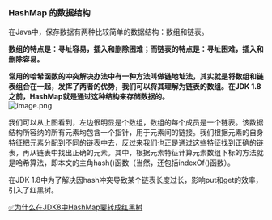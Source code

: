 ### HashMap 的数据结构

在Java中，保存数据有两种比较简单的数据结构：数组和链表。

**数组的特点是：寻址容易，插入和删除困难；而链表的特点是：寻址困难，插入和删除容易。**

**常用的哈希函数的冲突解决办法中有一种方法叫做链地址法，其实就是将数组和链表组合在一起，发挥了两者的优势，我们可以将其理解为链表的数组。在JDK 1.8之前，HashMap就是通过这种结构来存储数据的。**<br />![image.png](https://cdn.nlark.com/yuque/0/2023/png/5378072/1692799464985-6ab71813-5adf-4a17-b273-b6db8c4040e8.png#averageHue=%23f9f9f8&clientId=u4e54df2e-53fa-4&from=paste&height=396&id=u13e08e05&originHeight=396&originWidth=861&originalType=binary&ratio=1&rotation=0&showTitle=false&size=100371&status=done&style=none&taskId=uf35f8ad1-d0e8-43de-89b1-bd950654d95&title=&width=861)

我们可以从上图看到，左边很明显是个数组，数组的每个成员是一个链表。该数据结构所容纳的所有元素均包含一个指针，用于元素间的链接。我们根据元素的自身特征把元素分配到不同的链表中去，反过来我们也正是通过这些特征找到正确的链表，再从链表中找出正确的元素。其中，根据元素特征计算元素数组下标的方法就是哈希算法，即本文的主角hash()函数（当然，还包括indexOf()函数）。

在JDK 1.8中为了解决因hash冲突导致某个链表长度过长，影响put和get的效率，引入了红黑树。

[✅为什么在JDK8中HashMap要转成红黑树](https://www.yuque.com/hollis666/fo22bm/zx609g?view=doc_embed)
